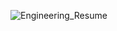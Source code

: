 
![Engineering_Resume](https://github.com/Jikjii/resume/assets/85137475/7a47b7ee-e31a-4ae9-abac-887a967f1527)
